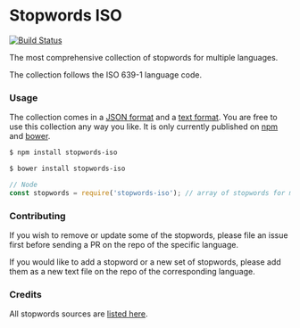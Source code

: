 Stopwords ISO
=======

[![Build Status](https://travis-ci.org/stopwords-iso/stopwords-iso.svg?branch=master)](https://travis-ci.org/stopwords-iso/stopwords-iso)

The most comprehensive collection of stopwords for multiple languages.

The collection follows the ISO 639-1 language code.

### Usage

The collection comes in a 
[JSON format](https://raw.githubusercontent.com/stopwords-iso/stopwords-iso/master/stopwords-iso.json) and a 
[text format](https://raw.githubusercontent.com/stopwords-iso/stopwords-iso/master/stopwords-iso.txt). 
You are free to use this collection any way you like.
It is only currently published on [npm](https://www.npmjs.com/stopwords-iso) and [bower](https://bower.io).

```sh
$ npm install stopwords-iso
```

```sh
$ bower install stopwords-iso
```

```js
// Node
const stopwords = require('stopwords-iso'); // array of stopwords for multiple languages
```

### Contributing

If you wish to remove or update some of the stopwords, please file an issue first before sending a PR on the repo of the specific language.

If you would like to add a stopword or a new set of stopwords, please add them as a new text file on the repo of the corresponding language.

### Credits

All stopwords sources are [listed here](https://github.com/stopwords-iso/stopwords-iso/blob/master/CREDITS.md).
